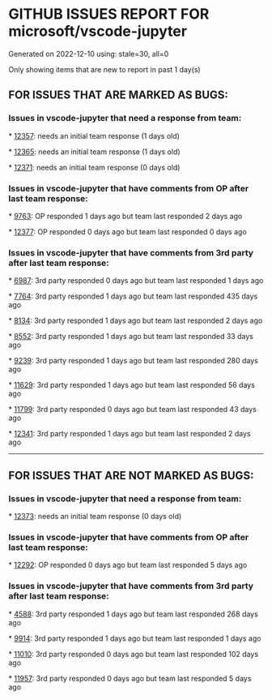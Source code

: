 
# GITHUB ISSUES REPORT FOR microsoft/vscode-jupyter


Generated on 2022-12-10 using: stale=30, all=0


Only showing items that are new to report in past 1 day(s)


## FOR ISSUES THAT ARE MARKED AS BUGS:


### Issues in vscode-jupyter that need a response from team:


\* [12357](https://github.com/microsoft/vscode-jupyter/issues/12357 "Copied Images don't respect `jupyter.themeMatplotlibPlots`"): needs an initial team response (1 days old)

\* [12365](https://github.com/microsoft/vscode-jupyter/issues/12365 "3rd party provided jupyter servers not visible unless it's stored in uristorage"): needs an initial team response (1 days old)

\* [12371](https://github.com/microsoft/vscode-jupyter/issues/12371 "Unable to find widget 'jupyter-matplotlib' version '^0.11' from configured widget"): needs an initial team response (0 days old)

### Issues in vscode-jupyter that have comments from OP after last team response:


\* [9763](https://github.com/microsoft/vscode-jupyter/issues/9763 "Cannot execute Run current cell for ~1s after I stop typing"): OP responded 1 days ago but team last responded 2 days ago

\* [12377](https://github.com/microsoft/vscode-jupyter/issues/12377 "Interactive Jupyter Kernal hangs when starting with in a dev container environment"): OP responded 0 days ago but team last responded 0 days ago

### Issues in vscode-jupyter that have comments from 3rd party after last team response:


\* [6987](https://github.com/microsoft/vscode-jupyter/issues/6987 "Intellisense doesn't support types and var provided from a call to &quot;%run <notebook.ipynb>&quot; (was makes mistakes every 2-3 lines of my code in Jupyter Notebook"): 3rd party responded 0 days ago but team last responded 1 days ago

\* [7764](https://github.com/microsoft/vscode-jupyter/issues/7764 "Make error output collapsed by default (Was: Ugly output when clicking `Stop Cell Execution`)"): 3rd party responded 1 days ago but team last responded 435 days ago

\* [8134](https://github.com/microsoft/vscode-jupyter/issues/8134 "Failed to connect jupyterhub."): 3rd party responded 1 days ago but team last responded 2 days ago

\* [8552](https://github.com/microsoft/vscode-jupyter/issues/8552 "Add support for ipywidgets 8"): 3rd party responded 1 days ago but team last responded 33 days ago

\* [9239](https://github.com/microsoft/vscode-jupyter/issues/9239 "&quot;No active notebook document to debug&quot; when try to debug a notebook that doesn't have focus"): 3rd party responded 1 days ago but team last responded 280 days ago

\* [11629](https://github.com/microsoft/vscode-jupyter/issues/11629 "Crashes on load when executed as administrator on Windows"): 3rd party responded 1 days ago but team last responded 56 days ago

\* [11799](https://github.com/microsoft/vscode-jupyter/issues/11799 "VSCode Crashes when assigning list[many tuples] as a default function parameter (only when checking variables tab)"): 3rd party responded 0 days ago but team last responded 43 days ago

\* [12341](https://github.com/microsoft/vscode-jupyter/issues/12341 "Debugging interactive window never starts for remote kernel"): 3rd party responded 1 days ago but team last responded 2 days ago

---

## FOR ISSUES THAT ARE NOT MARKED AS BUGS:


### Issues in vscode-jupyter that need a response from team:


\* [12373](https://github.com/microsoft/vscode-jupyter/issues/12373 "Create a custom test function that adds the @mandatory string, instead of adding it manually"): needs an initial team response (0 days old)

### Issues in vscode-jupyter that have comments from OP after last team response:


\* [12292](https://github.com/microsoft/vscode-jupyter/issues/12292 "Project names in kernel picker menu"): OP responded 0 days ago but team last responded 5 days ago

### Issues in vscode-jupyter that have comments from 3rd party after last team response:


\* [4588](https://github.com/microsoft/vscode-jupyter/issues/4588 "Automatically change cell language based on cell magics"): 3rd party responded 1 days ago but team last responded 268 days ago

\* [9914](https://github.com/microsoft/vscode-jupyter/issues/9914 "Python interactive window delete last cell output shortcut/button"): 3rd party responded 1 days ago but team last responded 1 days ago

\* [11010](https://github.com/microsoft/vscode-jupyter/issues/11010 "Jupyter kernel restarts when the `ipynb` file is renamed"): 3rd party responded 0 days ago but team last responded 102 days ago

\* [11957](https://github.com/microsoft/vscode-jupyter/issues/11957 "Change tests to account for lazy loading of controllers and Python environments"): 3rd party responded 0 days ago but team last responded 5 days ago
